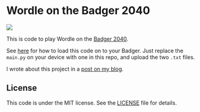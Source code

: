 # Wordle on the Badger 2040

![](https://www.makeworld.space/assets/images/wordle_badger2040/main_shot.jpg)

This is code to play Wordle on the [Badger 2040](https://shop.pimoroni.com/products/badger-2040).

See [here](https://learn.pimoroni.com/article/getting-started-with-badger-2040) for how to
load this code on to your Badger. Just replace the `main.py` on your device with one in
this repo, and upload the two `.txt` files.

I wrote about this project in a [post on my blog](https://www.makeworld.space/2022/03/wordle_badger2040.html).

## License

This code is under the MIT license. See the [LICENSE](./LICENSE) file for details.
